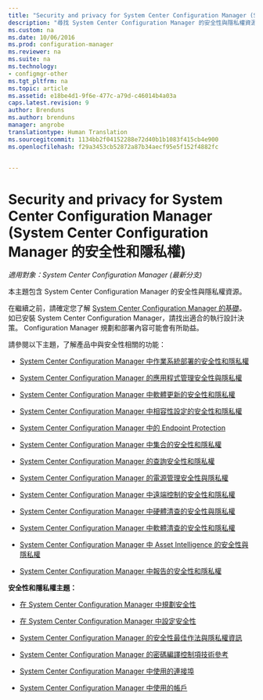 ```yaml
---
title: "Security and privacy for System Center Configuration Manager (System Center Configuration Manager 的安全性和隱私權)"
description: "尋找 System Center Configuration Manager 的安全性與隱私權資源。"
ms.custom: na
ms.date: 10/06/2016
ms.prod: configuration-manager
ms.reviewer: na
ms.suite: na
ms.technology:
- configmgr-other
ms.tgt_pltfrm: na
ms.topic: article
ms.assetid: e18be4d1-9f6e-477c-a79d-c46014b4a03a
caps.latest.revision: 9
author: Brenduns
ms.author: brenduns
manager: angrobe
translationtype: Human Translation
ms.sourcegitcommit: 1134bb2f04152288e72d40b1b1083f415cb4e900
ms.openlocfilehash: f29a3453cb52872a87b34aecf95e5f152f4882fc


---
```

# <a name="security-and-privacy-for-system-center-configuration-manager"></a>Security and privacy for System Center Configuration Manager (System Center Configuration Manager 的安全性和隱私權)

*適用對象：System Center Configuration Manager (最新分支)*

本主題包含 System Center Configuration Manager 的安全性與隱私權資源。  

 在繼續之前，請確定您了解 [System Center Configuration Manager 的基礎](../../../core/understand/fundamentals.md)。 如已安裝 System Center Configuration Manager，請找出適合的執行設計決策。 Configuration Manager 規劃和部署內容可能會有所助益。  

 請參閱以下主題，了解產品中與安全性相關的功能：  

-   [System Center Configuration Manager 中作業系統部署的安全性和隱私權](../../../osd/plan-design/security-and-privacy-for-operating-system-deployment.md)  

-   [System Center Configuration Manager 的應用程式管理安全性與隱私權](../../../apps/plan-design/security-and-privacy-for-application-management.md)  

-   [System Center Configuration Manager 中軟體更新的安全性和隱私權](../../../sum/plan-design/security-and-privacy-for-software-updates.md)  

-   [System Center Configuration Manager 中相容性設定的安全性和隱私權](../../../compliance/plan-design/security-and-privacy-for-compliance-settings.md)  

-   [System Center Configuration Manager 中的 Endpoint Protection](../../../protect/deploy-use/endpoint-protection.md)  

-   [System Center Configuration Manager 中集合的安全性和隱私權](../../../core/clients/manage/collections/security-and-privacy-for-collections.md)  

-   [System Center Configuration Manager 的查詢安全性和隱私權](../../../core/servers/manage/security-and-privacy-for-queries.md)  

-   [System Center Configuration Manager 的電源管理安全性與隱私權](../../../core/clients/manage/power/security-and-privacy-for-power-management.md)  

-   [System Center Configuration Manager 中遠端控制的安全性和隱私權](../../../core/clients/manage/remote-control/security-and-privacy-for-remote-control.md)  

-   [System Center Configuration Manager 中硬體清查的安全性與隱私權](../../../core/clients/manage/inventory/security-and-privacy-for-hardware-inventory.md)  

-   [System Center Configuration Manager 中軟體清查的安全性和隱私權](../../../core/clients/manage/inventory/security-and-privacy-for-software-inventory.md)  

-   [System Center Configuration Manager 中 Asset Intelligence 的安全性與隱私權](../../../core/clients/manage/asset-intelligence/security-and-privacy-for-asset-intelligence.md)  

-   [System Center Configuration Manager 中報告的安全性和隱私權](../../../core/servers/manage/security-and-privacy-for-reporting.md)  



 **安全性和隱私權主題：**  

-   [在 System Center Configuration Manager 中規劃安全性](../../../core/plan-design/security/plan-for-security.md)  

-   [在 System Center Configuration Manager 中設定安全性](../../../core/plan-design/security/configure-security.md)  


-   [System Center Configuration Manager 的安全性最佳作法與隱私權資訊](../../../core/plan-design/security/security-best-practices-and-privacy-information.md)  

-   [System Center Configuration Manager 的密碼編譯控制項技術參考](../../../protect/deploy-use/cryptographic-controls-technical-reference.md)  

-   [System Center Configuration Manager 中使用的連接埠](../../../core/plan-design/hierarchy/ports.md)  

-   [System Center Configuration Manager 中使用的帳戶](../../../core/plan-design/hierarchy/accounts.md)  



<!--HONumber=Nov16_HO1-->


